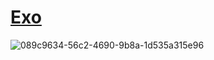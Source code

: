 # [Exo](https://marcinbarszcz.github.io/Exo/)

![089c9634-56c2-4690-9b8a-1d535a315e96](https://user-images.githubusercontent.com/30419635/28545212-6990fbf8-70c6-11e7-8da1-64ac362ba32d.png)

